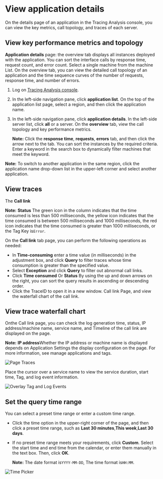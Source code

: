 # View application details

On the details page of an application in the Tracing Analysis console, you can view the key metrics, call topology, and traces of each server.

## View key performance metrics and topology

**Application details** page: the overview tab displays all instances deployed with the application. You can sort the interface calls by response time, request count, and error count. Select a single machine from the machine List. On the overview tab, you can view the detailed call topology of an application and the time sequence curves of the number of requests, response time, and number of errors.

1.  Log on [Tracing Analysis console](https://tracing-sg.console.aliyun.com/).

2.  In the left-side navigation pane, click **application list**. On the top of the application list page, select a region, and then click the application name.

3.  In the left-side navigation pane, click **application details**. In the left-side server list, click **all** or a server. On the **overview** tab, view the call topology and key performance metrics.

    **Note:** Click the **response time**, **requests**, **errors** tab, and then click the arrow next to the tab. You can sort the instances by the required criteria. Enter a keyword in the search box to dynamically filter machines that meet the keyword.


**Note:** To switch to another application in the same region, click the application name drop-down list in the upper-left corner and select another application.

## View traces

The **Call link**

**Note:** **Status** The green icon in the column indicates that the time consumed is less than 500 milliseconds, the yellow icon indicates that the time consumed is between 500 milliseconds and 1000 milliseconds, the red icon indicates that the time consumed is greater than 1000 milliseconds, or the Tag Key is`Error`.

On the **Call link** tab page, you can perform the following operations as needed:

-   In **Time-consuming** enter a time value \(in milliseconds\) in the adjustment box, and click **Query** to filter traces whose time consumption is greater than the specified value.
-   Select **Exception** and click **Query** to filter out abnormal call links.
-   Click **Time consumed** Or **Status** By using the up and down arrows on the right, you can sort the query results in ascending or descending order.
-   Click the TraceID to open it in a new window. Call link Page, and view the waterfall chart of the call link.

## View trace waterfall chart

Onthe Call link page, you can check the log generation time, status, IP address/machine name, service name, and Timeline of the call link are displayed on the page.

**Note:** **IP address**Whether the IP address or machine name is displayed depends on Application Settings the display configuration on the page. For more information, see manage applications and tags.

![Page Traces](../images/p53827.png "Trace page")

Place the cursor over a service name to view the service duration, start time, Tag, and log event information.

![Overlay Tag and Log Events](https://static-aliyun-doc.oss-accelerate.aliyuncs.com/assets/img/en-US/3806359851/p53828.png)

## Set the query time range

You can select a preset time range or enter a custom time range.

-   Click the time option in the upper-right corner of the page, and then click a preset time range, such as **Last 30 minutes**,**This week**,**Last 30 days**.
-   If no preset time range meets your requirements, click **Custom**. Select the start time and end time from the calendar, or enter them manually in the text box. Then, click **OK**.

    **Note:** The date format is`YYYY-MM-DD`, The time format is`HH:MM`.


![Time Picker](../images/p53830.png "Query time range selector")

